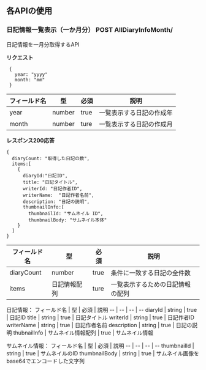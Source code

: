 ## 各APIの使用

### 日記情報一覧表示（一か月分） POST AllDiaryInfoMonth/
日記情報を一月分取得するAPI

**リクエスト**
```
 {
   year: "yyyy"
   month: "mm"
 }
 ```
 
 フィールド名 | 型 | 必須 | 説明
 -- | -- | -- | --
year|number|true|一覧表示する日記の作成年
month|number|ture|一覧表示する日記の作成月

**レスポンス200応答**
```
{
  diaryCount: "取得した日記の数",
  items:[
    {
      diaryId:"日記ID",
      title: "日記タイトル",
      writerId: "日記作者ID",
      writerName:  "日記作者名前",
      description: "日記の説明",
      thumbnailInfo:[
        thumbnailId: "サムネイル ID",
        thumbnailBody: "サムネイル本体"
    }
  ]
}
```
 フィールド名 | 型 | 必須 | 説明
 -- | -- | -- | --
diaryCount|number|true|条件に一致する日記の全件数
items|日記情報配列|ture|一覧表示するための日記情報の配列

日記情報：
 フィールド名 | 型 | 必須 | 説明
 -- | -- | -- | --
diaryId | string | true | 日記ID
title | string | true | 日記タイトル
writerId | string | true | 日記作者ID
writerName | string | true | 日記作者名前
description | string | true | 日記の説明
thubnailInfo | サムネイル情報配列 | true | サムネイル情報

サムネイル情報：
フィールド名 | 型 | 必須 | 説明
-- | -- | -- | --
thumbnailId | string | true | サムネイルのID
thumbnailBody | string | true | サムネイル画像をbase64でエンコードした文字列
